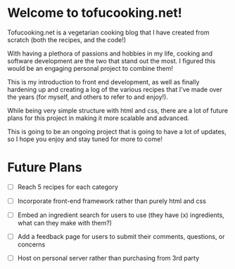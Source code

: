 # Welcome to tofucooking.net!

Tofucooking.net is a vegetarian cooking blog that I have created from scratch (both the recipes, and the code!)

With having a plethora of passions and hobbies in my life, cooking and software development are the two that stand out the most. I figured this would be an engaging personal project to combine them!

This is my introduction to front end development, as well as finally hardening up and creating a log of the various recipes that I've made over the years (for myself, and others to refer to and enjoy!).

While being very simple structure with html and css, there are a lot of future plans for this project in making it more scalable and advanced.

This is going to be an ongoing project that is going to have a lot of updates, so I hope you enjoy and stay tuned for more to come!

# Future Plans

- [ ] Reach 5 recipes for each category

- [ ] Incorporate front-end framework rather than purely html and css

- [ ] Embed an ingredient search for users to use (they have (x) ingredients, what can they make with them?)

- [ ] Add a feedback page for users to submit their comments, questions, or concerns
      
- [ ] Host on personal server rather than purchasing from 3rd party
